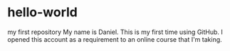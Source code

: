# hello-world
my first repository
My name is Daniel.  This is my first time using GitHub.
I opened this account as a requirement to an online course
that I'm taking.  
